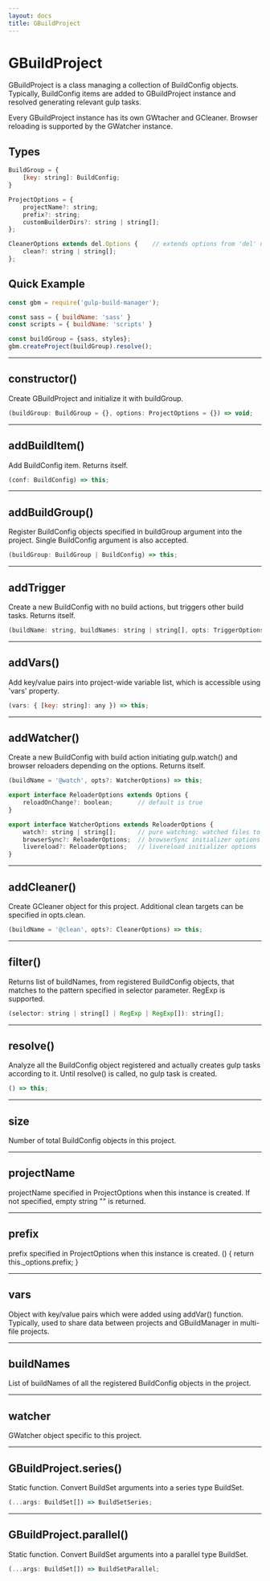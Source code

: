```yaml
---
layout: docs
title: GBuildProject
---
```


# GBuildProject

GBuildProject is a class managing a collection of BuildConfig objects. Typically, BuildConfig items are added to GBuildProject instance and resolved generating relevant gulp tasks.

Every GBuildProject instance has its own GWtacher and GCleaner. Browser reloading is supported by the GWatcher instance.


## Types
```js
BuildGroup = {
    [key: string]: BuildConfig;
}

ProjectOptions = {
    projectName?: string;
    prefix?: string;
    customBuilderDirs?: string | string[];
};

CleanerOptions extends del.Options {    // extends options from 'del' node module
    clean?: string | string[];
};
```

## Quick Example
```js
const gbm = require('gulp-build-manager');

const sass = { buildName: 'sass' }
const scripts = { buildName: 'scripts' }

const buildGroup = {sass, styles};
gbm.createProject(buildGroup).resolve();

```


---
## constructor()
Create GBuildProject and initialize it with buildGroup.
```js
(buildGroup: BuildGroup = {}, options: ProjectOptions = {}) => void;
```


---
## addBuildItem()
Add BuildConfig item. Returns itself.
```js
(conf: BuildConfig) => this;
```

---
## addBuildGroup()
Register BuildConfig objects specified in buildGroup argument into the project. Single BuildConfig argument is also accepted.
```js
(buildGroup: BuildGroup | BuildConfig) => this;
```


---
## addTrigger
Create a new BuildConfig with no build actions, but triggers other build tasks. Returns itself.
```js
(buildName: string, buildNames: string | string[], opts: TriggerOptions={}) => this;
```


---
## addVars()
Add key/value pairs into project-wide variable list, which is accessible using 'vars' property.
```js
(vars: { [key: string]: any }) => this;
```


---
## addWatcher()
Create a new BuildConfig with build action initiating gulp.watch() and browser reloaders depending on the options. Returns itself.
```js
(buildName = '@watch', opts?: WatcherOptions) => this;

export interface ReloaderOptions extends Options {
    reloadOnChange?: boolean;       // default is true
}

export interface WatcherOptions extends ReloaderOptions {
    watch?: string | string[];      // pure watching: watched files to be reloaded on change w/o build actions
    browserSync?: ReloaderOptions;  // browserSync initializer options
    livereload?: ReloaderOptions;   // livereload initializer options
}
```


---
## addCleaner()
Create GCleaner object for this project. Additional clean targets can be specified in opts.clean.
```js
(buildName = '@clean', opts?: CleanerOptions) => this;
```


---
## filter()
Returns list of buildNames, from registered BuildConfig objects, that matches to the pattern specified in selector parameter.
RegExp is supported.
```js
(selector: string | string[] | RegExp | RegExp[]): string[];
```


---
## resolve()
Analyze all the BuildConfig object registered and actually creates gulp tasks according to it. Until resolve() is called, no gulp task is created.
```js
() => this;
```


---
## size
Number of total BuildConfig objects in this project.


---
## projectName
projectName specified in ProjectOptions when this instance is created. If not specified, empty string "" is returned.


---
## prefix
prefix specified in ProjectOptions when this instance is created.
() { return this._options.prefix; }


---
## vars
Object with key/value pairs which were added using addVar() function. Typically, used to share data between projects and GBuildManager in multi-file projects.


---
## buildNames
List of buildNames of all the registered BuildConfig objects in the project.


---
## watcher
GWatcher object specific to this project.


---
## GBuildProject.series()
Static function. Convert BuildSet arguments into a series type BuildSet.
```js
(...args: BuildSet[]) => BuildSetSeries;
```


---
## GBuildProject.parallel()
Static function. Convert BuildSet arguments into a parallel type BuildSet.
```js
(...args: BuildSet[]) => BuildSetParallel;
```

